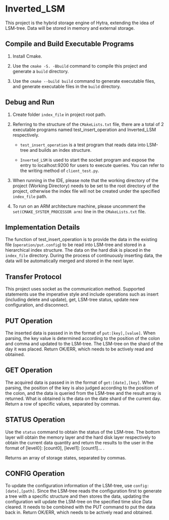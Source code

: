 # Inverted_LSM

This project is the hybrid storage engine of Hytra, extending the idea of LSM-tree. Data will be stored in memory  and external storage.


## Compile and Build Executable Programs

1. Install Cmake.

2. Use the `cmake -S. -Bbuild` command to compile this project and generate a `build` directory.

3. Use the `cmake --build build` command to generate executable files, and generate executable files in the `build` directory.
   

## Debug and Run

1. Create folder `index_file` in project root path.

2. Referring to the structure of the `CMakeLists.txt` file, there are a total of 2 executable programs named test_insert_operation and Inverted_LSM respectively.

   * `test_insert_operation` is a test program that reads data into LSM-tree and builds an index structure.

   * `Inverted_LSM` is used to start the socket program and expose the entry to localhost:9200 for users to execute queries. You can refer to the writing method of `client_test.py`.

3. When running in the IDE, please note that the working directory of the project (Working Directory) needs to be set to the root directory of the project, otherwise the index file will not be created under the specified `index_file` path.

4. To run on an ARM architecture machine, please uncomment the `set(CMAKE_SYSTEM_PROCESSOR arm)` line in the `CMakeLists.txt` file.


## Implementation Details

The function of test_insert_operation is to provide the data in the existing file (`operation/put.config`) to be read into LSM-tree and stored in a hierarchical index structure.
The data on the hard disk is placed in the `index_file` directory. During the process of continuously inserting data, the data will be automatically merged and stored in the next layer.


## Transfer Protocol

This project uses socket as the communication method. Supported statements use the imperative style and include operations such as insert (including delete and update), get, LSM-tree status, update new configuration, and disconnect.


## PUT Operation

The inserted data is passed in in the format of `put:[key],[value]`. When parsing, the key value is determined according to the position of the colon and comma and updated to the LSM-tree. The LSM-tree on the shard of the day it was placed.
Return OK/ERR, which needs to be actively read and obtained.


## GET Operation

The acquired data is passed in in the format of `get:[date],[key]`. When parsing, the position of the key is also judged according to the position of the colon, and the data is queried from the LSM-tree and the result array is returned. What is obtained is the data on the date shard of the current day.
Return a row of specific values, separated by commas.


## STATUS Operation

Use the `status` command to obtain the status of the LSM-tree. The bottom layer will obtain the memory layer and the hard disk layer respectively to obtain the current data quantity and return the results to the user in the format of [level0]: [count0], [level1]: [count1]... . 

Returns an array of storage states, separated by commas.


## CONFIG Operation

To update the configuration information of the LSM-tree, use `config:[date],[path]`. Since the LSM-tree reads the configuration first to generate a tree with a specific structure and then stores the data, updating the configuration will update the LSM-tree on the specified time slice Data cleared. It needs to be combined with the PUT command to put the data back in.
Return OK/ERR, which needs to be actively read and obtained.

